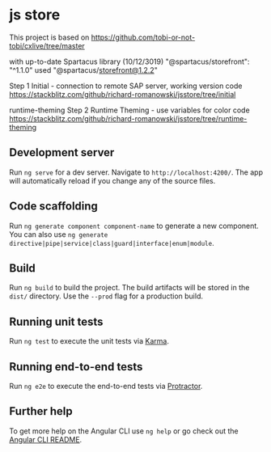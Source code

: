 # js store


This project is based on 
https://github.com/tobi-or-not-tobi/cxlive/tree/master

with up-to-date Spartacus library (10/12/3019)
"@spartacus/storefront": "^1.1.0"
used "@spartacus/storefront@1.2.2"


Step 1
Initial - connection to remote SAP server, working version 
code https://stackblitz.com/github/richard-romanowski/jsstore/tree/initial

runtime-theming
Step 2
Runtime Theming - use variables for color 
code https://stackblitz.com/github/richard-romanowski/jsstore/tree/runtime-theming


## Development server

Run `ng serve` for a dev server. Navigate to `http://localhost:4200/`. The app will automatically reload if you change any of the source files.

## Code scaffolding

Run `ng generate component component-name` to generate a new component. You can also use `ng generate directive|pipe|service|class|guard|interface|enum|module`.

## Build

Run `ng build` to build the project. The build artifacts will be stored in the `dist/` directory. Use the `--prod` flag for a production build.

## Running unit tests

Run `ng test` to execute the unit tests via [Karma](https://karma-runner.github.io).

## Running end-to-end tests

Run `ng e2e` to execute the end-to-end tests via [Protractor](http://www.protractortest.org/).

## Further help

To get more help on the Angular CLI use `ng help` or go check out the [Angular CLI README](https://github.com/angular/angular-cli/blob/master/README.md).

